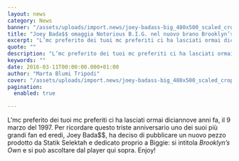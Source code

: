 ```yaml
---
layout: news
category: News
banner: "/assets/uploads/import.news/joey-badass-big_480x500_scaled_cropp.jpg"
title: "Joey Bada$$ omaggia Notorious B.I.G. nel nuovo brano Brooklyn’s Own"
excerpt: "L’mc preferito dei tuoi mc preferiti ci ha lasciati ormai diciannove anni fa, il 9 marzo del 1997. Per ricordare questo triste anniversario uno dei suoi più grandi fan ed eredi, Joey Bada$$, ha deciso di pubblicare un nuovo pezzo prodotto da Statik Selektah e dedicato proprio a Biggie: si intitola Brooklyn’s Own e si [&hellip"
quote: ""
description: "L’mc preferito dei tuoi mc preferiti ci ha lasciati ormai diciannove anni fa, il 9 marzo del 1997. Per ricordare questo triste anniversario uno dei suoi più grandi fan ed eredi, Joey Bada$$, ha deciso di pubblicare un nuovo pezzo prodotto da Statik Selektah e dedicato proprio a Biggie: si intitola Brooklyn’s Own e si [&hellip"
keywords: ""
date: 2016-03-11T00:00:00.000+01:00
author: "Marta Blumi Tripodi"
cover: "/assets/uploads/import.news/joey-badass-big_480x500_scaled_cropp.jpg"
pagination:
  enabled: true

---
```


L’mc preferito dei tuoi mc preferiti ci ha lasciati ormai diciannove anni fa, il 9 marzo del 1997\. Per ricordare questo triste anniversario uno dei suoi più grandi fan ed eredi, Joey Bada$$, ha deciso di pubblicare un nuovo pezzo prodotto da Statik Selektah e dedicato proprio a Biggie: si intitola _Brooklyn’s Own_ e si può ascoltare dal player qui sopra. Enjoy!